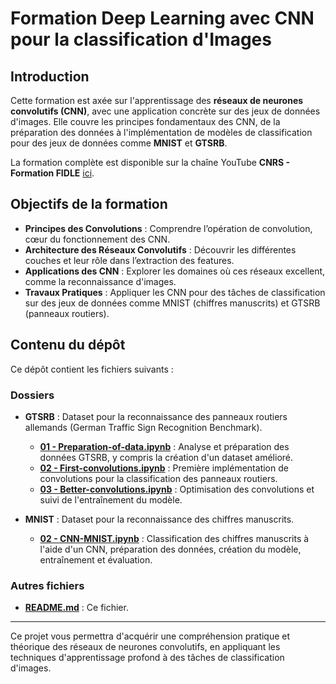 # Formation Deep Learning avec CNN pour la classification d'Images

## Introduction

Cette formation est axée sur l'apprentissage des **réseaux de neurones convolutifs (CNN)**, avec une application concrète sur des jeux de données d'images. Elle couvre les principes fondamentaux des CNN, de la préparation des données à l'implémentation de modèles de classification pour des jeux de données comme **MNIST** et **GTSRB**.

La formation complète est disponible sur la chaîne YouTube **CNRS - Formation FIDLE** [ici](https://www.youtube.com/@CNRS-FIDLE).

## Objectifs de la formation

- **Principes des Convolutions** : Comprendre l’opération de convolution, cœur du fonctionnement des CNN.
- **Architecture des Réseaux Convolutifs** : Découvrir les différentes couches et leur rôle dans l’extraction des features.
- **Applications des CNN** : Explorer les domaines où ces réseaux excellent, comme la reconnaissance d'images.
- **Travaux Pratiques** : Appliquer les CNN pour des tâches de classification sur des jeux de données comme MNIST (chiffres manuscrits) et GTSRB (panneaux routiers).

## Contenu du dépôt

Ce dépôt contient les fichiers suivants :

### Dossiers

- **GTSRB** : Dataset pour la reconnaissance des panneaux routiers allemands (German Traffic Sign Recognition Benchmark).
  - **[01 - Preparation-of-data.ipynb](./GTSRB/01%20-%20Preparation-of-data.ipynb)** : Analyse et préparation des données GTSRB, y compris la création d'un dataset amélioré.
  - **[02 - First-convolutions.ipynb](./GTSRB/02%20-%20First-convolutions.ipynb)** : Première implémentation de convolutions pour la classification des panneaux routiers.
  - **[03 - Better-convolutions.ipynb](./GTSRB/03%20-%20Better-convolutions.ipynb)** : Optimisation des convolutions et suivi de l'entraînement du modèle.

- **MNIST** : Dataset pour la reconnaissance des chiffres manuscrits.
  - **[02 - CNN-MNIST.ipynb](./MNIST/02%20-%20CNN-MNIST.ipynb)** : Classification des chiffres manuscrits à l'aide d'un CNN, préparation des données, création du modèle, entraînement et évaluation.

### Autres fichiers

- **[README.md](./README.md)** : Ce fichier.

---

Ce projet vous permettra d'acquérir une compréhension pratique et théorique des réseaux de neurones convolutifs, en appliquant les techniques d'apprentissage profond à des tâches de classification d'images.
